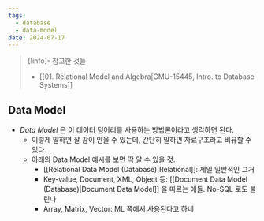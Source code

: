 ```yaml
---
tags:
  - database
  - data-model
date: 2024-07-17
---
```

> [!info]- 참고한 것들
> - [[01. Relational Model and Algebra|CMU-15445, Intro. to Database Systems]]

## Data Model

- *Data Model* 은 이 데이터 덩어리를 사용하는 방법론이라고 생각하면 된다.
	- 이렇게 말하면 잘 감이 안올 수 있는데, 간단히 말하면 자료구조라고 비유할 수 있다.
	- 아래의 Data Model 예시를 보면 딱 알 수 있을 것.
		- [[Relational Data Model (Database)|Relational]]: 제일 일반적인 그거
		- Key-value, Document, XML, Object 등: [[Document Data Model (Database)|Document Data Model]] 을 따르는 애들. No-SQL 로도 불린다
		- Array, Matrix, Vector: ML 쪽에서 사용된다고 하네